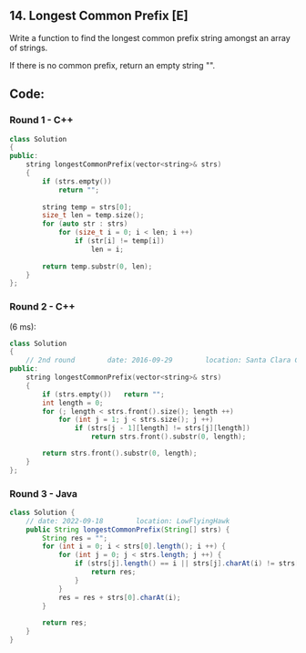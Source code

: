 ## 14. Longest Common Prefix [E]
Write a function to find the longest common prefix string amongst an array of strings.

If there is no common prefix, return an empty string "".


## Code:
### Round 1 - C++
```c++
class Solution 
{
public:
    string longestCommonPrefix(vector<string>& strs) 
    {
        if (strs.empty())   
            return "";
        
        string temp = strs[0];
        size_t len = temp.size();
        for (auto str : strs)
            for (size_t i = 0; i < len; i ++)
                if (str[i] != temp[i])
                    len = i;
        
        return temp.substr(0, len);
    }
};
```

### Round 2 - C++
(6 ms):
```c++
class Solution 
{
    // 2nd round        date: 2016-09-29        location: Santa Clara Central Park Library
public:
    string longestCommonPrefix(vector<string>& strs) 
    {
        if (strs.empty())   return "";
        int length = 0;
        for (; length < strs.front().size(); length ++)
            for (int j = 1; j < strs.size(); j ++)
                if (strs[j - 1][length] != strs[j][length])
                    return strs.front().substr(0, length);

        return strs.front().substr(0, length);
    }
};
```


### Round 3 - Java
```java
class Solution {
    // date: 2022-09-18        location: LowFlyingHawk
    public String longestCommonPrefix(String[] strs) {
        String res = "";
        for (int i = 0; i < strs[0].length(); i ++) {
            for (int j = 0; j < strs.length; j ++) {
                if (strs[j].length() == i || strs[j].charAt(i) != strs[0].charAt(i)) {
                    return res;
                }
            }
            res = res + strs[0].charAt(i);
        }
        
        return res;
    }
}
```
